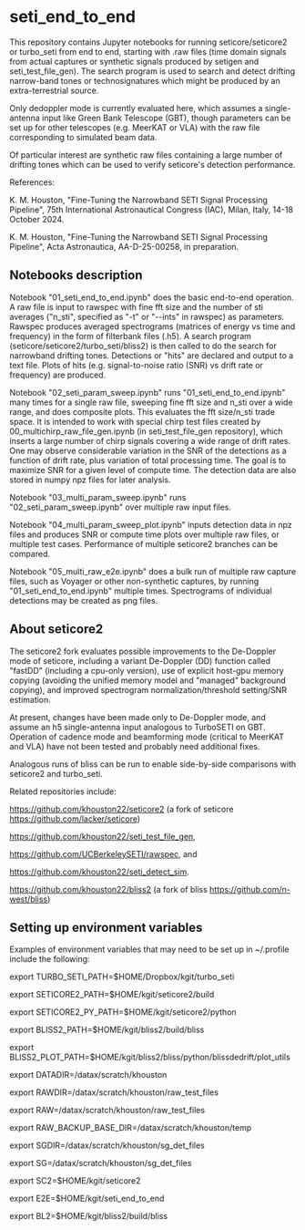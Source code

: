 # seti_end_to_end

This repository contains Jupyter notebooks for running seticore/seticore2 or turbo_seti from end to end, starting with .raw files
(time domain signals from actual captures or synthetic signals produced by setigen and seti_test_file_gen). 
The search program is used to search and detect drifting narrow-band tones or technosignatures which might be produced by 
an extra-terrestrial source. 

Only dedoppler mode is currently evaluated here, which assumes a single-antenna input like Green Bank Telescope (GBT), 
though parameters can be set up for other telescopes (e.g. MeerKAT or VLA) with the raw file corresponding
to simulated beam data.

Of particular interest are synthetic raw files containing a large number of drifting tones which can be used
to verify seticore's detection performance.

References: 

K. M. Houston, "Fine-Tuning the Narrowband SETI Signal Processing Pipeline", 
75th International Astronautical Congress (IAC), Milan, Italy, 14-18 October 2024.

K. M. Houston, "Fine-Tuning the Narrowband SETI Signal Processing Pipeline", 
Acta Astronautica, AA-D-25-00258, in preparation.

## Notebooks description

Notebook "01_seti_end_to_end.ipynb" does the basic end-to-end operation.  A raw file is input
to rawspec with fine fft size and the number of sti averages ("n_sti", specified as "-t" or "--ints" in rawspec) as parameters.  Rawspec
produces averaged spectrograms (matrices of energy vs time and frequency) in the form of filterbank files (.h5).
A search program (seticore/seticore2/turbo_seti/bliss2) is then called to do the search for narrowband drifting tones.  Detections or "hits"
are declared and output to a text file.  Plots of hits (e.g. signal-to-noise ratio (SNR) vs drift rate or frequency) are produced.

Notebook "02_seti_param_sweep.ipynb" runs "01_seti_end_to_end.ipynb" many times for a single raw file, 
sweeping fine fft size and n_sti over a wide range, and does composite plots.  This evaluates the fft size/n_sti trade space.
It is intended to work with special chirp test files created by 00_multichirp_raw_file_gen.ipynb (in seti_test_file_gen repository), 
which inserts a large number of chirp signals covering a wide range of drift rates.
One may observe considerable variation in the SNR of the detections as a function of drift rate,
plus variation of total processing time.  The goal is to maximize SNR for a given level of compute time.
The detection data are also stored in numpy npz files for later analysis.

Notebook "03_multi_param_sweep.ipynb" runs "02_seti_param_sweep.ipynb" over multiple raw input files.

Notebook "04_multi_param_sweep_plot.ipynb" inputs detection data in npz files and produces SNR or compute time
plots over multiple raw files, or multiple test cases.  Performance of multiple seticore2 branches can be compared.

Notebook "05_multi_raw_e2e.ipynb" does a bulk run of multiple raw capture files, such as Voyager or other non-synthetic captures, 
by running "01_seti_end_to_end.ipynb" multiple times.  Spectrograms of individual detections may be created as png files.

## About seticore2

The seticore2 fork evaluates possible improvements to the De-Doppler mode of seticore, including a
variant De-Doppler (DD) function called "fastDD" (including a cpu-only version), 
use of explicit host-gpu memory copying (avoiding the unified memory model and "managed" 
background copying), and improved spectrogram normalization/threshold setting/SNR estimation.

At present, changes have been made only to De-Doppler mode, and assume an h5 single-antenna input
analogous to TurboSETI on GBT.  Operation of cadence mode and beamforming mode (critical to 
MeerKAT and VLA) have not been tested and probably need additional fixes.

Analogous runs of bliss can be run to enable side-by-side comparisons with seticore2 and turbo_seti.

Related repositories include:

https://github.com/khouston22/seticore2 (a fork of seticore https://github.com/lacker/seticore)

https://github.com/khouston22/seti_test_file_gen,

https://github.com/UCBerkeleySETI/rawspec, and

https://github.com/khouston22/seti_detect_sim.

https://github.com/khouston22/bliss2 (a fork of bliss https://github.com/n-west/bliss)


## Setting up environment variables

Examples of environment variables that may need to be set up in ~/.profile include the following:

export TURBO_SETI_PATH=$HOME/Dropbox/kgit/turbo_seti

export SETICORE2_PATH=$HOME/kgit/seticore2/build

export SETICORE2_PY_PATH=$HOME/kgit/seticore2/python

export BLISS2_PATH=$HOME/kgit/bliss2/build/bliss

export BLISS2_PLOT_PATH=$HOME/kgit/bliss2/bliss/python/blissdedrift/plot_utils

export DATADIR=/datax/scratch/khouston

export RAWDIR=/datax/scratch/khouston/raw_test_files

export RAW=/datax/scratch/khouston/raw_test_files

export RAW_BACKUP_BASE_DIR=/datax/scratch/khouston/temp

export SGDIR=/datax/scratch/khouston/sg_det_files

export SG=/datax/scratch/khouston/sg_det_files

export SC2=$HOME/kgit/seticore2

export E2E=$HOME/kgit/seti_end_to_end

export BL2=$HOME/kgit/bliss2/build/bliss




